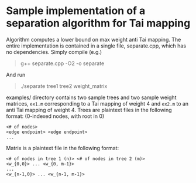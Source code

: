 
# Sample implementation of a separation algorithm for Tai mapping

Algorithm computes a lower bound on max weight anti Tai mapping. The entire implementation is contained in a single file, separate.cpp, which has no dependencies. Simply compile (e.g.)

> g++ separate.cpp -O2 -o separate

And run

> ./separate tree1 tree2 weight_matrix

examples/ directory contains two sample trees and two sample weight matrices, `ex1.m` corresponding to a Tai mapping of weight 4 and `ex2.m` to an anti Tai mapping of weight 4. Trees are plaintext files in the following format: (0-indexed nodes, with root in 0)

    <# of nodes>
    <edge endpoint> <edge endpoint>
    ...

Matrix is a plaintext file in the following format:

    <# of nodes in tree 1 (n)> <# of nodes in tree 2 (m)>
    <w_{0,0}> ... <w_{0, m-1}>
    ...
    <w_{n-1,0}> ... <w_{n-1, m-1}>

